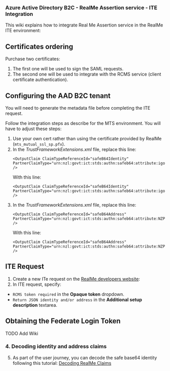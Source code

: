 ### Azure Active Directory B2C - RealMe Assertion service - ITE Integration

This wiki explains how to integrate Real Me Assertion service in the RealMe ITE environment:

## Certificates ordering

Purchase two certificates:
1. The first one will be used to sign the SAML requests.
2. The second one will be used to integrate with the RCMS service (client certificate authentication).

## Configuring the AAD B2C tenant

You will need to generate the metadata file before completing the ITE request.

Follow the integration steps as describe for the MTS environment. You will have to adjust these steps:

1. Use your own cert rather than using the certificate provided by RealMe (`mts_mutual_ssl_sp.pfx`).
2. In the *TrustFrameworkExtensions.xml* file, replace this line:
    ```
    <OutputClaim ClaimTypeReferenceId="safeB64Identity" PartnerClaimType="urn:nzl:govt:ict:stds:authn:safeb64:attribute:igovt:IVS:Assertion:Identity" />
    ```
    With this line:
    ```
    <OutputClaim ClaimTypeReferenceId="safeB64Identity" PartnerClaimType="urn:nzl:govt:ict:stds:authn:safeb64:attribute:igovt:IVS:Assertion:JSON:Identity" />
    ``` 
3. In the *TrustFrameworkExtensions.xml* file, replace this line:
    ```
    <OutputClaim ClaimTypeReferenceId="safeB64Address" PartnerClaimType="urn:nzl:govt:ict:stds:authn:safeb64:attribute:NZPost:AVS:Assertion:Address" />
    ```
    With this line:
    ```
    <OutputClaim ClaimTypeReferenceId="safeB64Address" PartnerClaimType="urn:nzl:govt:ict:stds:authn:safeb64:attribute:NZPost:AVS:Assertion:JSON:Address" />
    ```

## ITE Request

1. Create a new ITe request on the [RealMe developers website](https://developers.realme.govt.nz/):
2. In ITE request, specify:
- `RCMS token required` in the **Opaque token** dropdown.
- `Return JSON identity and/or address` in the **Additional setup description** textarea.

## Obtaining the Federate Login Token

TODO Add Wiki

### 4. Decoding identity and address claims

5. As part of the user journey, you can decode the safe base64 identity following this tutorial: [Decoding RealMe Claims](./Decoding-RealMe-Claims.md)

